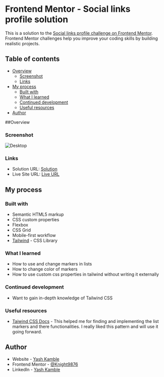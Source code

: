 # Frontend Mentor - Social links profile solution

This is a solution to the [Social links profile challenge on Frontend Mentor](https://www.frontendmentor.io/challenges/social-links-profile-UG32l9m6dQ). Frontend Mentor challenges help you improve your coding skills by building realistic projects. 

## Table of contents

- [Overview](#overview)
  - [Screenshot](#screenshot)
  - [Links](#links)
- [My process](#my-process)
  - [Built with](#built-with)
  - [What I learned](#what-i-learned)
  - [Continued development](#continued-development)
  - [Useful resources](#useful-resources)
- [Author](#author)

##Overview

### Screenshot

![Desktop](./Desktop.jpeg)

### Links

- Solution URL: [Solution](https://github.com/Knight9876/recipe-page)
- Live Site URL: [Live URL](https://recipe-page-using-tailwind.netlify.app)

## My process

### Built with

- Semantic HTML5 markup
- CSS custom properties
- Flexbox
- CSS Grid
- Mobile-first workflow
- [Tailwind](https://tailwindcss.com) - CSS Library

### What I learned

- How to use and change markers in lists
- How to change color of markers
- How to use custom css properties in tailwind without writing it externally

### Continued development

- Want to gain in-depth knowledge of Tailwind CSS

### Useful resources

- [Taiwind CSS Docs](https://tailwindcss.com/docs) - This helped me for finding and implementing the list markers and there functionalities. I really liked this pattern and will use it going forward.

## Author

- Website - [Yash Kamble](https://yashkamble.netlify.app/)
- Frontend Mentor - [@Knight9876](https://www.frontendmentor.io/profile/Knight9876)
- LinkedIn - [Yash Kamble](https://www.linkedin.com/in/yash-kamble-7ba040245/)
